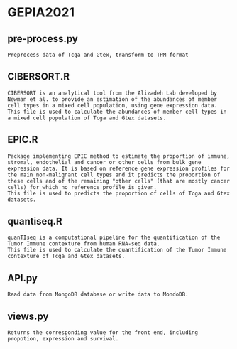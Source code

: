 # GEPIA2021
## pre-process.py
    Preprocess data of Tcga and Gtex, transform to TPM format
## CIBERSORT.R
    CIBERSORT is an analytical tool from the Alizadeh Lab developed by Newman et al. to provide an estimation of the abundances of member cell types in a mixed cell population, using gene expression data.
    This file is used to calculate the abundances of member cell types in a mixed cell population of Tcga and Gtex datasets.
## EPIC.R
    Package implementing EPIC method to estimate the proportion of immune, stromal, endothelial and cancer or other cells from bulk gene expression data. It is based on reference gene expression profiles for the main non-malignant cell types and it predicts the proportion of these cells and of the remaining "other cells" (that are mostly cancer cells) for which no reference profile is given.
    This file is used to predicts the proportion of cells of Tcga and Gtex datasets.
## quantiseq.R
    quanTIseq is a computational pipeline for the quantification of the Tumor Immune contexture from human RNA-seq data.
    This file is used to calculate the quantification of the Tumor Immune contexture of Tcga and Gtex datasets.
## API.py
    Read data from MongoDB database or write data to MondoDB.
## views.py
    Returns the corresponding value for the front end, including propotion, expression and survival.
